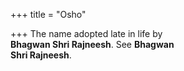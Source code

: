 +++
title = "Osho"

+++
The name adopted late in life by  
**Bhagwan Shri Rajneesh**. See **Bhagwan**  
**Shri Rajneesh**.